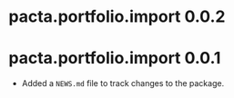 # pacta.portfolio.import 0.0.2

# pacta.portfolio.import 0.0.1

* Added a `NEWS.md` file to track changes to the package.

